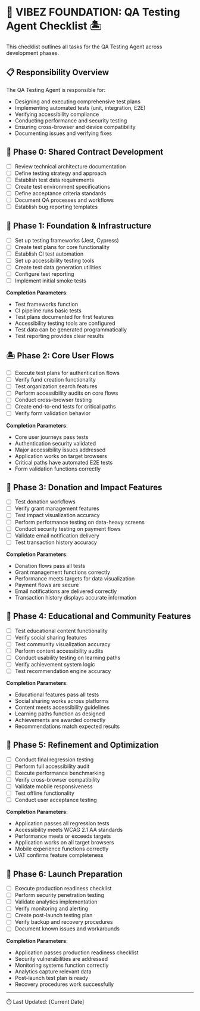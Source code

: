# 🌴 VIBEZ FOUNDATION: QA Testing Agent Checklist 🏝️

This checklist outlines all tasks for the QA Testing Agent across development phases.

## 📋 Responsibility Overview

The QA Testing Agent is responsible for:
- Designing and executing comprehensive test plans
- Implementing automated tests (unit, integration, E2E)
- Verifying accessibility compliance
- Conducting performance and security testing
- Ensuring cross-browser and device compatibility
- Documenting issues and verifying fixes

## 🔄 Phase 0: Shared Contract Development

- [ ] Review technical architecture documentation
- [ ] Define testing strategy and approach
- [ ] Establish test data requirements
- [ ] Create test environment specifications
- [ ] Define acceptance criteria standards
- [ ] Document QA processes and workflows
- [ ] Establish bug reporting templates

## 🌊 Phase 1: Foundation & Infrastructure

- [ ] Set up testing frameworks (Jest, Cypress)
- [ ] Create test plans for core functionality
- [ ] Establish CI test automation
- [ ] Set up accessibility testing tools
- [ ] Create test data generation utilities
- [ ] Configure test reporting
- [ ] Implement initial smoke tests

**Completion Parameters**: 
- Test frameworks function
- CI pipeline runs basic tests
- Test plans documented for first features
- Accessibility testing tools are configured
- Test data can be generated programmatically
- Test reporting provides clear results

## 🏝️ Phase 2: Core User Flows

- [ ] Execute test plans for authentication flows
- [ ] Verify fund creation functionality
- [ ] Test organization search features
- [ ] Perform accessibility audits on core flows
- [ ] Conduct cross-browser testing
- [ ] Create end-to-end tests for critical paths
- [ ] Verify form validation behavior

**Completion Parameters**: 
- Core user journeys pass tests
- Authentication security validated
- Major accessibility issues addressed
- Application works on target browsers
- Critical paths have automated E2E tests
- Form validation functions correctly

## 🌺 Phase 3: Donation and Impact Features

- [ ] Test donation workflows
- [ ] Verify grant management features
- [ ] Test impact visualization accuracy
- [ ] Perform performance testing on data-heavy screens
- [ ] Conduct security testing on payment flows
- [ ] Validate email notification delivery
- [ ] Test transaction history accuracy

**Completion Parameters**: 
- Donation flows pass all tests
- Grant management functions correctly
- Performance meets targets for data visualization
- Payment flows are secure
- Email notifications are delivered correctly
- Transaction history displays accurate information

## 🥥 Phase 4: Educational and Community Features

- [ ] Test educational content functionality
- [ ] Verify social sharing features
- [ ] Test community visualization accuracy
- [ ] Perform content accessibility audits
- [ ] Conduct usability testing on learning paths
- [ ] Verify achievement system logic
- [ ] Test recommendation engine accuracy

**Completion Parameters**: 
- Educational features pass all tests
- Social sharing works across platforms
- Content meets accessibility guidelines
- Learning paths function as designed
- Achievements are awarded correctly
- Recommendations match expected results

## 🌊 Phase 5: Refinement and Optimization

- [ ] Conduct final regression testing
- [ ] Perform full accessibility audit
- [ ] Execute performance benchmarking
- [ ] Verify cross-browser compatibility
- [ ] Validate mobile responsiveness
- [ ] Test offline functionality
- [ ] Conduct user acceptance testing

**Completion Parameters**: 
- Application passes all regression tests
- Accessibility meets WCAG 2.1 AA standards
- Performance meets or exceeds targets
- Application works on all target browsers
- Mobile experience functions correctly
- UAT confirms feature completeness

## 🎯 Phase 6: Launch Preparation

- [ ] Execute production readiness checklist
- [ ] Perform security penetration testing
- [ ] Validate analytics implementation
- [ ] Verify monitoring and alerting
- [ ] Create post-launch testing plan
- [ ] Verify backup and recovery procedures
- [ ] Document known issues and workarounds

**Completion Parameters**: 
- Application passes production readiness checklist
- Security vulnerabilities are addressed
- Monitoring systems function correctly
- Analytics capture relevant data
- Post-launch test plan is ready
- Recovery procedures work successfully

---

⏱️ Last Updated: [Current Date] 